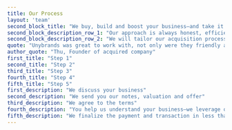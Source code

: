 ```yaml
---
title: Our Process
layout: 'team'
second_block_title: "We buy, build and boost your business—and take it to new heights"
second_block_description_row_1: "Our approach is always honest, efficient and collaborative. We envision your brand to grow as fast and sustainably as possible—fairness and integrity are the guiding principles behind everything we do, including our transactions."
second_block_description_row_2: "We will tailor our acquisition process to the particularities of your company. Together, we complete every step of the journey."
quote: "Unybrands was great to work with, not only were they friendly and responsive throughout the process, they also shared their growth strategy and really made me feel like I would be leaving my business in good hands. The whole process took less than 3 weeks from offer to receiving the funds in my account!"
author_quote: "Thu, Founder of acquired company"
first_title: "Step 1"
second_title: "Step 2"
third_title: "Step 3"
fourth_title: "Step 4"
fifth_title: "Step 5"
first_description: "We discuss your business"
second_description: "We send you our notes, valuation and offer"
third_description: "We agree to the terms"
fourth_description: "You help us understand your business—we leverage our industry knowledge to design and develop the best growth strategy"
fifth_description: "We finalize the payment and transaction in less than 4 weeks. Immediately after we begin integrating your brand onto the unybrands platform"
---
```

